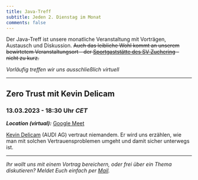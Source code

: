 ```yaml
---
title: Java-Treff
subtitle: Jeden 2. Dienstag im Monat
comments: false
---
```


Der Java-Treff ist unsere monatliche Veranstaltung mit Vorträgen, Austausch und Diskussion.
~~Auch das leibliche Wohl kommt an unserem bewirtetem Veranstaltungsort - der [Sportgaststätte des SV Zuchering](https://goo.gl/maps/WdFPbCwjdqWQr5eUA) - nicht zu kurz.~~

_Vorläufig treffen wir uns ausschließlich virtuell_

---

## Zero Trust mit **Kevin Delicam**
### 13.03.2023 - 18:30 Uhr *CET*

***Location (virtual):*** [Google Meet](https://meet.google.com/get-jzpw-qxm)

[Kevin Delicam](https://www.linkedin.com/in/kevin-delicam-4ab18b129/) (AUDI AG) vertraut niemandem. Er wird uns erzählen, wie man mit solchen Vertrauensproblemen umgeht und damit sicher unterwegs ist.

---

*Ihr wollt uns mit einem Vortrag bereichern, oder frei über ein Thema diskutieren?
Meldet Euch einfach per [Mail](mailto:info@jug-in.bayern).*

